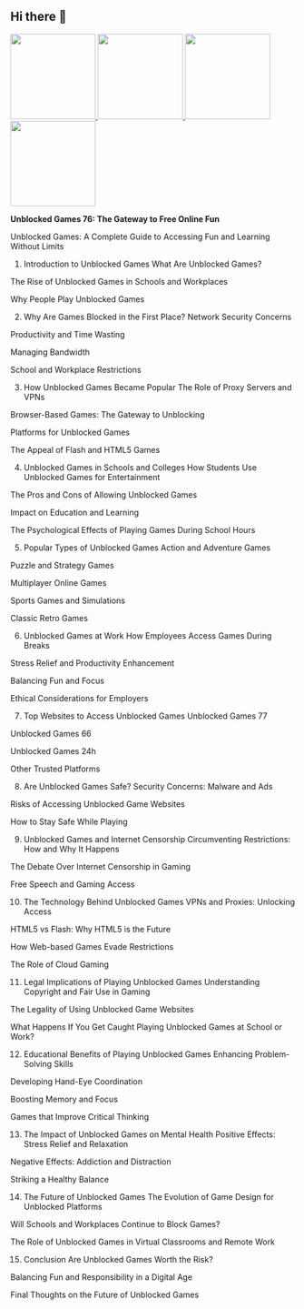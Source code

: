 ## Hi there 👋

 <article class="markdown-body entry-content container-lg f5" itemprop="text"><a href="https://mathlessons.blog" rel="nofollow">
  <img src="https://camo.githubusercontent.com/9a672f639250395a2b3ce130853a5715bdada9eab6204da1091ae676fd5c2479/68747470733a2f2f6c6573736f6e322e677572752f75706c6f6164732f363766376265663838643436352d726574726f2d626f776c2e706e67" width="150" style="max-width: 100%;">
</a>
<a href="https://mathlessons.blog" rel="nofollow">
  <img src="https://camo.githubusercontent.com/946e1e25c3f7d282bc7a5d1f5e45e4f53779ebc1eee72665e769d7b27cf0ecaf/68747470733a2f2f6c6573736f6e322e677572752f75706c6f6164732f363766383230633137383563622d736c6f70652e706e67" width="150" style="max-width: 100%;">
</a>
<a href="https://mathtest-99.art" rel="nofollow">
  <img src="https://camo.githubusercontent.com/00cad256fb66a435255c692becd13a3aa19cbc1f4bbdb88fa2de066fe9ac9811/68747470733a2f2f6c6573736f6e322e677572752f75706c6f6164732f363766383231303230393638352d6269746c6966652e706e67" width="150" style="max-width: 100%;">
</a>
<a href="https://mathtest-99.space" rel="nofollow">
  <img src="https://camo.githubusercontent.com/236f92a0a1235de39d6e3cdb19b78d3d3e6ce08a670d98f45f99e25a05e003f7/68747470733a2f2f6c6573736f6e2d312e6c6f6c2f75706c6f6164732f363766383231343834396665612d636f6f6b6965636c69636b65722e706e67" width="150" style="max-width: 100%;">
</a>
<p dir="auto"><strong>Unblocked Games 76: The Gateway to Free Online Fun</strong></p>
</article>

Unblocked Games: A Complete Guide to Accessing Fun and Learning Without Limits

1. Introduction to Unblocked Games
What Are Unblocked Games?

The Rise of Unblocked Games in Schools and Workplaces

Why People Play Unblocked Games

2. Why Are Games Blocked in the First Place?
Network Security Concerns

Productivity and Time Wasting

Managing Bandwidth

School and Workplace Restrictions

3. How Unblocked Games Became Popular
The Role of Proxy Servers and VPNs

Browser-Based Games: The Gateway to Unblocking

Platforms for Unblocked Games

The Appeal of Flash and HTML5 Games

4. Unblocked Games in Schools and Colleges
How Students Use Unblocked Games for Entertainment

The Pros and Cons of Allowing Unblocked Games

Impact on Education and Learning

The Psychological Effects of Playing Games During School Hours

5. Popular Types of Unblocked Games
Action and Adventure Games

Puzzle and Strategy Games

Multiplayer Online Games

Sports Games and Simulations

Classic Retro Games

6. Unblocked Games at Work
How Employees Access Games During Breaks

Stress Relief and Productivity Enhancement

Balancing Fun and Focus

Ethical Considerations for Employers

7. Top Websites to Access Unblocked Games
Unblocked Games 77

Unblocked Games 66

Unblocked Games 24h

Other Trusted Platforms

8. Are Unblocked Games Safe?
Security Concerns: Malware and Ads

Risks of Accessing Unblocked Game Websites

How to Stay Safe While Playing

9. Unblocked Games and Internet Censorship
Circumventing Restrictions: How and Why It Happens

The Debate Over Internet Censorship in Gaming

Free Speech and Gaming Access

10. The Technology Behind Unblocked Games
VPNs and Proxies: Unlocking Access

HTML5 vs Flash: Why HTML5 is the Future

How Web-based Games Evade Restrictions

The Role of Cloud Gaming

11. Legal Implications of Playing Unblocked Games
Understanding Copyright and Fair Use in Gaming

The Legality of Using Unblocked Game Websites

What Happens If You Get Caught Playing Unblocked Games at School or Work?

12. Educational Benefits of Playing Unblocked Games
Enhancing Problem-Solving Skills

Developing Hand-Eye Coordination

Boosting Memory and Focus

Games that Improve Critical Thinking

13. The Impact of Unblocked Games on Mental Health
Positive Effects: Stress Relief and Relaxation

Negative Effects: Addiction and Distraction

Striking a Healthy Balance

14. The Future of Unblocked Games
The Evolution of Game Design for Unblocked Platforms

Will Schools and Workplaces Continue to Block Games?

The Role of Unblocked Games in Virtual Classrooms and Remote Work

15. Conclusion
Are Unblocked Games Worth the Risk?

Balancing Fun and Responsibility in a Digital Age

Final Thoughts on the Future of Unblocked Games

